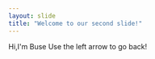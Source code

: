 ```yaml
---
layout: slide
title: "Welcome to our second slide!"
---
```

Hi,I'm Buse
Use the left arrow to go back!

